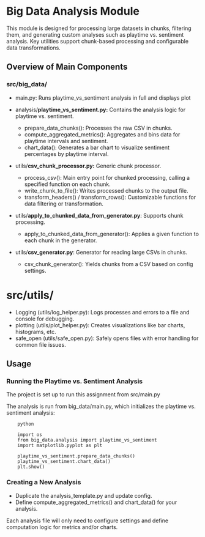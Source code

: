 # Big Data Analysis Module

This module is designed for processing large datasets in chunks, filtering them, and generating custom analyses such as playtime vs. sentiment analysis. Key utilities support chunk-based processing and configurable data transformations.

## Overview of Main Components

### src/big_data/

- main.py: Runs playtime_vs_sentiment analysis in full and displays plot

- analysis/**playtime_vs_sentiment.py:** Contains the analysis logic for playtime vs. sentiment.
    - prepare_data_chunks(): Processes the raw CSV in chunks.
    - compute_aggregated_metrics(): Aggregates and bins data for playtime intervals and sentiment.
    - chart_data(): Generates a bar chart to visualize sentiment percentages by playtime interval.

- utils/**csv_chunk_processor.py:** Generic chunk processor.
    - process_csv(): Main entry point for chunked processing, calling a specified function on each chunk.
    - write_chunk_to_file(): Writes processed chunks to the output file.
    - transform_headers() / transform_rows(): Customizable functions for data filtering or transformation.

- utils/**apply_to_chunked_data_from_generator.py**: Supports chunk processing.
    - apply_to_chunked_data_from_generator(): Applies a given function to each chunk in the generator.

- utils/**csv_generator.py**: Generator for reading large CSVs in chunks.
    - csv_chunk_generator(): Yields chunks from a CSV based on config settings.

# src/utils/

- Logging (utils/log_helper.py): Logs processes and errors to a file and console for debugging.
- plotting (utils/plot_helper.py): Creates visualizations like bar charts, histograms, etc.
- safe_open (utils/safe_open.py): Safely opens files with error handling for common file issues.

## Usage

### Running the Playtime vs. Sentiment Analysis

The project is set up to run this assignment from src/main.py

The analysis is run from big_data/main.py, which initializes the playtime vs. sentiment analysis:

        python

        import os
        from big_data.analysis import playtime_vs_sentiment
        import matplotlib.pyplot as plt
        
        playtime_vs_sentiment.prepare_data_chunks()
        playtime_vs_sentiment.chart_data()
        plt.show()

### Creating a New Analysis

- Duplicate the analysis_template.py and update config.
- Define compute_aggregated_metrics() and chart_data() for your analysis.

Each analysis file will only need to configure settings and define computation logic for metrics and/or charts.
